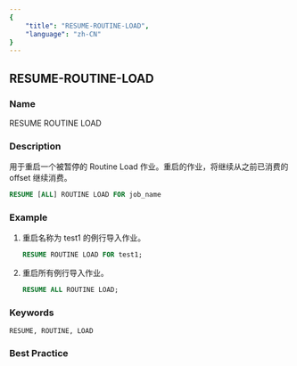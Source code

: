 ```yaml
---
{
    "title": "RESUME-ROUTINE-LOAD",
    "language": "zh-CN"
}
---
```


<!--
Licensed to the Apache Software Foundation (ASF) under one
or more contributor license agreements.  See the NOTICE file
distributed with this work for additional information
regarding copyright ownership.  The ASF licenses this file
to you under the Apache License, Version 2.0 (the
"License"); you may not use this file except in compliance
with the License.  You may obtain a copy of the License at

  http://www.apache.org/licenses/LICENSE-2.0

Unless required by applicable law or agreed to in writing,
software distributed under the License is distributed on an
"AS IS" BASIS, WITHOUT WARRANTIES OR CONDITIONS OF ANY
KIND, either express or implied.  See the License for the
specific language governing permissions and limitations
under the License.
-->

## RESUME-ROUTINE-LOAD

### Name

RESUME ROUTINE LOAD

### Description

用于重启一个被暂停的 Routine Load 作业。重启的作业，将继续从之前已消费的 offset 继续消费。

```sql
RESUME [ALL] ROUTINE LOAD FOR job_name
```

### Example

1. 重启名称为 test1 的例行导入作业。

   ```sql
   RESUME ROUTINE LOAD FOR test1;
   ```

2. 重启所有例行导入作业。

   ```sql
   RESUME ALL ROUTINE LOAD;
   ```

### Keywords

    RESUME, ROUTINE, LOAD

### Best Practice

